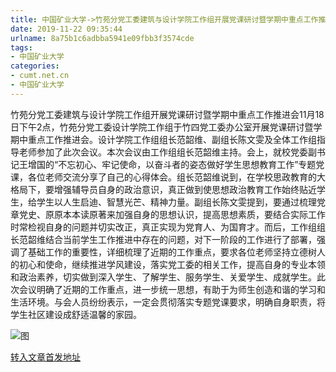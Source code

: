 ```yaml
---
title: 中国矿业大学->竹苑分党工委建筑与设计学院工作组开展党课研讨暨学期中重点工作推进会 | cumt.net.cn
date: 2019-11-22 09:35:44
urlname: 8a75b1c6adbba5941e09fbb3f3574cde
tags: 
- 中国矿业大学
categories:
- cumt.net.cn
- 中国矿业大学
---
```

竹苑分党工委建筑与设计学院工作组开展党课研讨暨学期中重点工作推进会11月18日下午2点，竹苑分党工委设计学院工作组于竹四党工委办公室开展党课研讨暨学期中重点工作推进会。设计学院工作组组长范韶维、副组长陈文雯及全体工作组指导老师参加了此次会议。本次会议由工作组组长范韶维主持。会上，就校党委副书记王增国的“不忘初心、牢记使命，以奋斗者的姿态做好学生思想教育工作”专题党课，各位老师交流分享了自己的心得体会。组长范韶维说到，在学校思政教育的大格局下，要增强辅导员自身的政治意识，真正做到使思想政治教育工作始终贴近学生，给学生以人生启迪、智慧光芒、精神力量。副组长陈文雯提到，要通过梳理党章党史、原原本本读原著来加强自身的思想认识，提高思想素质，要结合实际工作时常检视自身的问题并切实改正，真正实现为党育人、为国育才。而后，工作组组长范韶维结合当前学生工作推进中存在的问题，对下一阶段的工作进行了部署，强调了基础工作的重要性，详细梳理了近期的工作重点，要求各位老师坚持立德树人的初心和使命，继续推进学风建设，落实党工委的相关工作，提高自身的专业本领和政治素养，切实做到深入学生、了解学生、服务学生、关爱学生、成就学生。此次会议明确了近期的工作重点，进一步统一思想，有助于为师生创造和谐的学习和生活环境。与会人员纷纷表示，一定会贯彻落实专题党课要求，明确自身职责，将学生社区建设成舒适温馨的家园。

![图](http://192.168.105.2/_upload/article/images/76/c8/0a20b76644ea96aa88e7125ee20d/dddc856a-24f9-4c2b-a1e1-bb82b58240e7.jpg)

[转入文章首发地址](http://xwzx.cumt.edu.cn/67/63/c523a550755/page.htm)